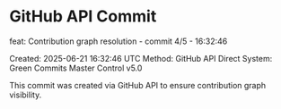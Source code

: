 # GitHub API Commit

feat: Contribution graph resolution - commit 4/5 - 16:32:46

Created: 2025-06-21 16:32:46 UTC
Method: GitHub API Direct
System: Green Commits Master Control v5.0

This commit was created via GitHub API to ensure contribution graph visibility.
